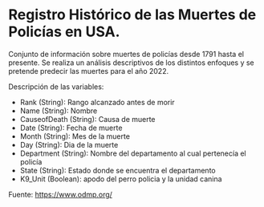 # Registro Histórico de las Muertes de Policías en USA.

Conjunto de información sobre muertes de policías desde 1791 hasta el presente.
Se realiza un análisis descriptivos de los distintos enfoques y se pretende predecir las muertes para el año 2022.

Descripción de las variables:

- Rank (String): Rango alcanzado antes de morir
- Name (String): Nombre
- CauseofDeath (String): Causa de muerte
- Date (String): Fecha de muerte
- Month (String): Mes de la muerte
- Day (String): Dia de la muerte
- Department (String): Nombre del departamento al cual pertenecía el policía
- State (String): Estado donde se encuentra el departamento
- K9_Unit (Boolean): apodo del perro policia y la unidad canina


Fuente: https://www.odmp.org/
